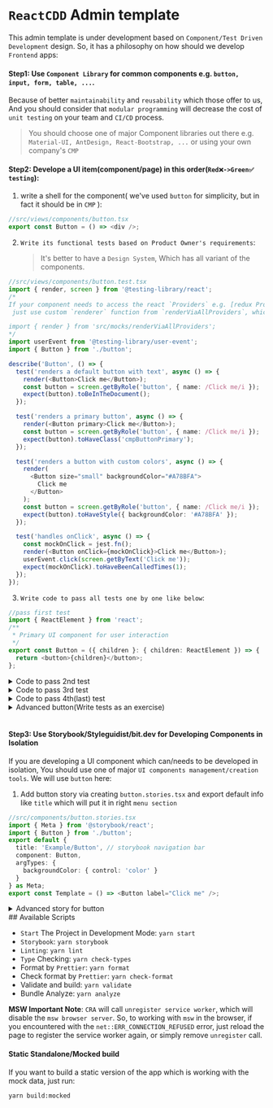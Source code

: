# `ReactCDD` Admin template

This admin template is under development based on `Component/Test Driven Development` design. So, it has a philosophy on how should we develop `Frontend` apps:

#### Step1: Use `Component Library` for common components e.g. `button, input, form, table, ...`.

Because of better `maintainability` and `reusability` which those offer to us, And you should consider that `modular programming` will decrease the cost of `unit testing` on your team and `CI/CD` process.

> You should choose one of major Component libraries out there e.g. `Material-UI, AntDesign, React-Bootstrap, ...` or using your own company's `CMP`

#### Step2: Develope a UI item(component/page) in this order(`Red❌->Green✅ testing`):

1. write a shell for the component( we've used `button` for simplicity, but in fact it should be in `CMP` ):

```typescript
//src/views/components/button.tsx
export const Button = () => <div />;
```

2.  `Write its functional tests based on Product Owner's requirements`:
    > It's better to have a `Design System`, Which has all variant of the components.

```typescript
//src/views/components/button.test.tsx
import { render, screen } from '@testing-library/react';
/*
If your component needs to access the react `Providers` e.g. [redux Provider, react-query QueryClientProvider, react-router Router/Switch] or other custom contexts providers,
 just use custom `renderer` function from `renderViaAllProviders`, which wraps all providers.

import { render } from 'src/mocks/renderViaAllProviders';
*/
import userEvent from '@testing-library/user-event';
import { Button } from './button';

describe('Button', () => {
  test('renders a default button with text', async () => {
    render(<Button>Click me</Button>);
    const button = screen.getByRole('button', { name: /Click me/i });
    expect(button).toBeInTheDocument();
  });

  test('renders a primary button', async () => {
    render(<Button primary>Click me</Button>);
    const button = screen.getByRole('button', { name: /Click me/i });
    expect(button).toHaveClass('cmpButtonPrimary');
  });

  test('renders a button with custom colors', async () => {
    render(
      <Button size="small" backgroundColor="#A78BFA">
        Click me
      </Button>
    );
    const button = screen.getByRole('button', { name: /Click me/i });
    expect(button).toHaveStyle({ backgroundColor: '#A78BFA' });
  });

  test('handles onClick', async () => {
    const mockOnClick = jest.fn();
    render(<Button onClick={mockOnClick}>Click me</Button>);
    userEvent.click(screen.getByText('Click me'));
    expect(mockOnClick).toHaveBeenCalledTimes(1);
  });
});
```

3. `Write code to pass all tests one by one like below`:

```typescript
//pass first test
import { ReactElement } from 'react';
/**
 * Primary UI component for user interaction
 */
export const Button = ({ children }: { children: ReactElement }) => {
  return <button>{children}</button>;
};
```

<details>
<summary>Code to pass 2nd test</summary>

```typescript
//pass second test
import { ReactElement } from 'react';
import './button.css';
/*button.css
.cmpButton {
  font-family: 'Nunito Sans', 'Helvetica Neue', Helvetica, Arial, sans-serif;
  font-weight: 700;
  border: 0;
  border-radius: 3em;
  cursor: pointer;
  display: inline-block;
  line-height: 1;
}
.cmpButtonPrimary {
  color: white;
  background-color: #1ea7fd;
}
.cmpButtonSecondary {
  color: #333;
  background-color: transparent;
  box-shadow: rgba(0, 0, 0, 0.15) 0px 0px 0px 1px inset;
}
*/

/**
 * Primary UI component for user interaction
 */
export const Button = ({
  children,
  primary
}: {
  primary?: boolean;
  children: ReactElement;
}) => {
  const defaultClass = primary ? 'cmpButtonPrimary' : 'cmpButtonSecondary';
  const classNames = ['cmpButton', defaultClass].join(' ');
  return <button className={classNames}>{children}</button>;
};
```

</details>

<details>
<summary>Code to pass 3rd test</summary>

```typescript
//pass third test
import { ReactElement } from 'react';
import './button.css';
/*button.css
.cmpButton {
  font-family: 'Nunito Sans', 'Helvetica Neue', Helvetica, Arial, sans-serif;
  font-weight: 700;
  border: 0;
  border-radius: 3em;
  cursor: pointer;
  display: inline-block;
  line-height: 1;
}
.cmpButtonPrimary {
  color: white;
  background-color: #1ea7fd;
}
.cmpButtonSecondary {
  color: #333;
  background-color: transparent;
  box-shadow: rgba(0, 0, 0, 0.15) 0px 0px 0px 1px inset;
}
*/
/**
 * Primary UI component for user interaction
 */
export const Button = ({
  primary,
  backgroundColor,
  children
}: {
  primary?: boolean;
  backgroundColor?: string;
  children: ReactElement;
}) => {
  const defaultClass = primary ? 'cmpButtonPrimary' : 'cmpButtonSecondary';
  const classNames = ['cmpButton', defaultClass].join(' ');
  const styles = { backgroundColor };
  return (
    <button className={classNames} style={styles}>
      {children}
    </button>
  );
};
```

</details>

<details>
<summary>Code to pass 4th(last) test</summary>

```typescript
//pass last test
import { ReactElement } from 'react';
import './button.css';
/*button.css
.cmpButton {
  font-family: 'Nunito Sans', 'Helvetica Neue', Helvetica, Arial, sans-serif;
  font-weight: 700;
  border: 0;
  border-radius: 3em;
  cursor: pointer;
  display: inline-block;
  line-height: 1;
}
.cmpButtonPrimary {
  color: white;
  background-color: #1ea7fd;
}
.cmpButtonSecondary {
  color: #333;
  background-color: transparent;
  box-shadow: rgba(0, 0, 0, 0.15) 0px 0px 0px 1px inset;
}
*/
/**
 * Primary UI component for user interaction
 */
export const Button = ({
  primary,
  backgroundColor,
  onClick,
  children
}: {
  primary?: boolean;
  backgroundColor?: string;
  onClick?: () => void;
  children: ReactElement;
}) => {
  const defaultClass = primary ? 'cmpButtonPrimary' : 'cmpButtonSecondary';
  const classNames = ['cmpButton', defaultClass].join(' ');
  const styles = { backgroundColor };
  return (
    <button className={classNames} style={styles} onClick={onClick}>
      {children}
    </button>
  );
};
```

</details>

<details>
<summary>Advanced button(Write tests as an exercise)</summary>

```typescript
import React from 'react';
import './button.css';
/*button.css
.cmpButton {
  font-family: 'Nunito Sans', 'Helvetica Neue', Helvetica, Arial, sans-serif;
  font-weight: 700;
  border: 0;
  border-radius: 3em;
  cursor: pointer;
  display: inline-block;
  line-height: 1;
}
.cmpButtonPrimary {
  color: white;
  background-color: #1ea7fd;
}
.cmpButtonSecondary {
  color: #333;
  background-color: transparent;
  box-shadow: rgba(0, 0, 0, 0.15) 0px 0px 0px 1px inset;
}
.cmpButton-small {
  font-size: 12px;
  padding: 10px 16px;
}
.cmpButton-medium {
  font-size: 14px;
  padding: 11px 20px;
}
.cmpButton-large {
  font-size: 16px;
  padding: 12px 24px;
}
*/
export interface ButtonProps {
  /**
   * Is this the principal call to action on the page?
   */
  primary?: boolean;
  /**
   * What background color to use
   */
  backgroundColor?: string;
  /**
   * How large should the button be?
   */
  size?: 'small' | 'medium' | 'large';
  /**
   * Button contents
   */
  label?: string;
  /**
   * Optional click handler
   */
  onClick?: () => void;
}

/**
 * Primary UI component for user interaction
 */
export const Button: React.FC<ButtonProps> = ({
  primary = false,
  size = 'medium',
  backgroundColor,
  label,
  ...props
}) => {
  const defaultClass = primary ? 'cmpButtonPrimary' : 'cmpButtonSecondary';
  const classNames = ['cmpButton', defaultClass, `cmpButton-${size}`].join(' ');
  const styles = { backgroundColor };

  return (
    <button type="button" className={classNames} style={styles} {...props}>
      {label ?? props.children}
    </button>
  );
};
```

</details>

<br/>

#### Step3: Use Storybook/Styleguidist/bit.dev for Developing Components in Isolation

If you are developing a UI component which can/needs to be developed in isolation, You should use one of major `UI components management/creation tools`. We will use `button` here:

1. Add button story via creating `button.stories.tsx` and export default info like `title` which will put it in right `menu section`

```typescript
//src/components/button.stories.tsx
import { Meta } from '@storybook/react';
import { Button } from './button';
export default {
  title: 'Example/Button', // storybook navigation bar
  component: Button,
  argTypes: {
    backgroundColor: { control: 'color' }
  }
} as Meta;
export const Template = () => <Button label="Click me" />;
```

<details>
<summary>Advanced story for button</summary>

```typescript
import { Story, Meta } from '@storybook/react';

import { Button, ButtonProps } from './button';

export default {
  title: 'Example/Button',
  component: Button,
  argTypes: {
    backgroundColor: { control: 'color' }
  }
} as Meta;

const Template: Story<ButtonProps> = args => <Button {...args} />;

export const Primary = Template.bind({});
Primary.args = {
  primary: true,
  label: 'Button'
};

export const Secondary = Template.bind({});
Secondary.args = {
  label: 'Button'
};

export const Large = Template.bind({});
Large.args = {
  size: 'large',
  label: 'Button'
};

export const Small = Template.bind({});
Small.args = {
  size: 'small',
  label: 'Button'
};
```

</details>
## Available Scripts

- `Start` The Project in Development Mode: `yarn start`
- `Storybook`: `yarn storybook`
- `Linting`: `yarn lint`
- `Type` Checking: `yarn check-types`
- Format by `Prettier`: `yarn format`
- Check format by `Prettier`: `yarn check-format`
- Validate and build: `yarn validate`
- Bundle Analyze: `yarn analyze`

**MSW Important Note**: `CRA` will call `unregister service worker`, which will disable the `msw browser server`. So, to working with `msw` in the browser, if you encountered with the `net::ERR_CONNECTION_REFUSED` error, just reload the page to register the service worker again, or simply remove `unregister` call.

#### Static Standalone/Mocked build

If you want to build a static version of the app which is working with the mock data, just run:

`yarn build:mocked`
